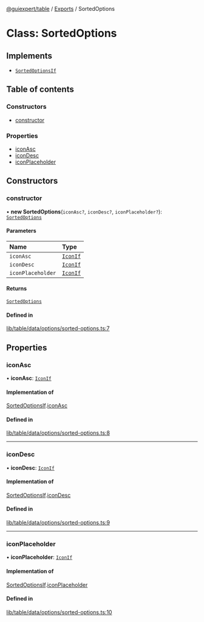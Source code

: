 [@guiexpert/table](../README.md) / [Exports](../modules.md) / SortedOptions

# Class: SortedOptions

## Implements

- [`SortedOptionsIf`](../interfaces/SortedOptionsIf.md)

## Table of contents

### Constructors

- [constructor](SortedOptions.md#constructor)

### Properties

- [iconAsc](SortedOptions.md#iconasc)
- [iconDesc](SortedOptions.md#icondesc)
- [iconPlaceholder](SortedOptions.md#iconplaceholder)

## Constructors

### constructor

• **new SortedOptions**(`iconAsc?`, `iconDesc?`, `iconPlaceholder?`): [`SortedOptions`](SortedOptions.md)

#### Parameters

| Name | Type |
| :------ | :------ |
| `iconAsc` | [`IconIf`](../interfaces/IconIf.md) |
| `iconDesc` | [`IconIf`](../interfaces/IconIf.md) |
| `iconPlaceholder` | [`IconIf`](../interfaces/IconIf.md) |

#### Returns

[`SortedOptions`](SortedOptions.md)

#### Defined in

[lib/table/data/options/sorted-options.ts:7](https://github.com/guiexperttable/ge-table/blob/a7cb25d/libs/table/src/lib/table/data/options/sorted-options.ts#L7)

## Properties

### iconAsc

• **iconAsc**: [`IconIf`](../interfaces/IconIf.md)

#### Implementation of

[SortedOptionsIf](../interfaces/SortedOptionsIf.md).[iconAsc](../interfaces/SortedOptionsIf.md#iconasc)

#### Defined in

[lib/table/data/options/sorted-options.ts:8](https://github.com/guiexperttable/ge-table/blob/a7cb25d/libs/table/src/lib/table/data/options/sorted-options.ts#L8)

___

### iconDesc

• **iconDesc**: [`IconIf`](../interfaces/IconIf.md)

#### Implementation of

[SortedOptionsIf](../interfaces/SortedOptionsIf.md).[iconDesc](../interfaces/SortedOptionsIf.md#icondesc)

#### Defined in

[lib/table/data/options/sorted-options.ts:9](https://github.com/guiexperttable/ge-table/blob/a7cb25d/libs/table/src/lib/table/data/options/sorted-options.ts#L9)

___

### iconPlaceholder

• **iconPlaceholder**: [`IconIf`](../interfaces/IconIf.md)

#### Implementation of

[SortedOptionsIf](../interfaces/SortedOptionsIf.md).[iconPlaceholder](../interfaces/SortedOptionsIf.md#iconplaceholder)

#### Defined in

[lib/table/data/options/sorted-options.ts:10](https://github.com/guiexperttable/ge-table/blob/a7cb25d/libs/table/src/lib/table/data/options/sorted-options.ts#L10)
